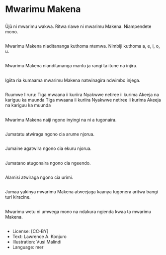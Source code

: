 # Mwarimu Makena

##
Ûjû ni mwarimu wakwa.
Ritwa riawe ni mwarimu
Makena.
Niampendete mono.

##
Mwarimu Makena
niaditananga kuthoma
ntemwa.
Nimbiji kuthoma
a, e, i, o, u.

##
Mwarimu Makena
nianditananga mantu ja
rangi ta itune na injiru.

##
Igiita ria kumaama
mwarimu Makena
natwinagira ndwimbo
injega.

##
Ruumwe I ruru:
Tiga mwaana ii kuriira
Nyakwwe netiree ii kurima
Akeeja na kariguu ka muunda
Tiga mwaana ii kuriira
Nyakwwe netiree ii kurima
Akeeja na kariguu ka muunda

##
Mwarimu Makena naiji ngono inyingi na ni a
tugonaira.

##
Jumatatu atwiraga
ngono cia arume
njorua.

##
Jumaine agatwira ngono
cia ekuru njorua.

##
Jumatano atugonaira
ngono cia ngeendo.

##
Alamisi atwiraga ngono
cia urimi.

##
Jumaa yakinya
mwarimu Makena
atweejaga kaanya
tugonera aritwa bangi
turi kiracine.

##
Mwarimu wetu ni
umwega mono na
ndakura ngienda kwaa
ta mwarimu Makena.

##
* License: [CC-BY]
* Text: Lawrence A. Konjuro
* Illustration: Vusi Malindi
* Language: mer
